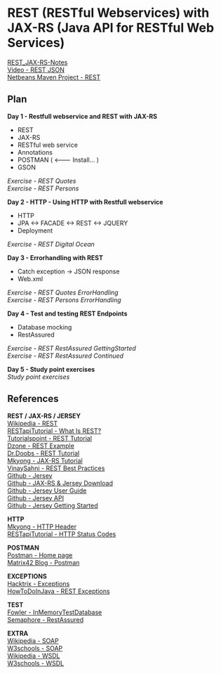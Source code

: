 # REST (RESTful Webservices) with JAX-RS (Java API for RESTful Web Services)

<a href="REST_JAX-RS-Notes.pdf" target="_blank">REST_JAX-RS-Notes</a><br>
<a href="https://www.twitch.tv/videos/172198991" target="_blank">Video - REST JSON</a><br>
<a href="REST" target="_blank">Netbeans Maven Project - REST</a><br>

## Plan

**Day 1 - Restfull webservice and REST with JAX-RS**<br>
- REST
- JAX-RS
- RESTful web service
- Annotations
- POSTMAN ( <--- Install... )
- GSON

*Exercise - REST Quotes*<br>
*Exercise - REST Persons*<br>

**Day 2 - HTTP - Using HTTP with Restfull webservice**<br>
- HTTP
- JPA <-> FACADE <-> REST <-> JQUERY
- Deployment

*Exercise - REST Digital Ocean*<br>

**Day 3 - Errorhandling with REST**<br>
- Catch exception -> JSON response
- Web.xml

*Exercise - REST Quotes ErrorHandling*<br>
*Exercise - REST Persons ErrorHandling*<br>

**Day 4 - Test and testing REST Endpoints**<br>
- Database mocking
- RestAssured

*Exercise - REST RestAssured GettingStarted*<br>
*Exercise - REST RestAssured Continued*<br>

**Day 5 - Study point exercises**<br>
*Study point exercises*

## References 
**REST / JAX-RS / JERSEY**<br>
<a href="https://en.wikipedia.org/wiki/Representational_state_transfer" target="_blank">Wikipedia - REST</a><br>
<a href="http://www.restapitutorial.com/lessons/whatisrest.html" target="_blank">RESTapiTutorial - What Is REST?</a><br>
<a href="https://www.tutorialspoint.com/restful/index.htm" target="_blank">Tutorialspoint - REST Tutorial</a><br>
<a href="https://dzone.com/articles/build-rest-service-netbeans-7" target="_blank">Dzone - REST Example</a><br>
<a href="http://www.drdobbs.com/web-development/restful-web-services-a-tutorial/240169069?pgno=1" target="_blank">Dr.Doobs - REST Tutorial</a><br>
<a href="http://www.mkyong.com/tutorials/jax-rs-tutorials/" target="_blank">Mkyong - JAX-RS Tutorial</a><br>
<a href="http://www.vinaysahni.com/best-practices-for-a-pragmatic-restful-api" target="_blank">VinaySahni - REST Best Practices</a><br>
<a href="https://jersey.github.io/#d0e2822" target="_blank">Github - Jersey</a><br>
<a href="https://jersey.github.io/download.html" target="_blank">Github - JAX-RS & Jersey Download</a><br>
<a href="https://jersey.github.io/documentation/latest/index.html" target="_blank">Github - Jersey User Guide</a><br>
<a href="https://jersey.github.io/apidocs/latest/jersey/index.html" target="_blank">Github - Jersey API</a><br>
<a href="https://jersey.github.io/documentation/latest/getting-started.html" target="_blank">Github - Jersey Getting Started</a><br>

**HTTP**<br>
<a href="http://www.mkyong.com/webservices/jax-rs/get-http-header-in-jax-rs/" target="_blank">Mkyong - HTTP Header</a><br>
<a href="http://www.restapitutorial.com/httpstatuscodes.html" target="_blank">RESTapiTutorial - HTTP Status Codes</a><br>

**POSTMAN**<br>
<a href="https://www.getpostman.com/" target="_blank">Postman - Home page</a><br>
<a href="https://blog.matrix42.com/2016/08/08/api-testing-postman-part-1/" target="_blank">Matrix42 Blog - Postman</a><br>

**EXCEPTIONS**<br>
<a href="http://www.hacktrix.com/checked-and-unchecked-exceptions-in-java" target="_blank">Hacktrix - Exceptions</a><br>
<a href="http://howtodoinjava.com/resteasy/exception-handling-in-jax-rs-resteasy-with-exceptionmapper/" target="_blank">HowToDoInJava - REST Exceptions</a><br>

**TEST**<br>
<a href="https://www.martinfowler.com/bliki/InMemoryTestDatabase.html" target="_blank">Fowler - InMemoryTestDatabase</a><br>
<a href="https://semaphoreci.com/community/tutorials/testing-rest-endpoints-using-rest-assured" target="_blank">Semaphore - RestAssured</a><br>

**EXTRA**<br>
<a href="https://en.wikipedia.org/wiki/SOAP" target="_blank">Wikipedia - SOAP</a><br>
<a href="https://www.w3schools.com/xml/xml_soap.asp" target="_blank">W3schools - SOAP</a><br>
<a href="https://en.wikipedia.org/wiki/Web_Services_Description_Language" target="_blank">Wikipedia - WSDL</a><br>
<a href="https://www.w3schools.com/xml/xml_wsdl.asp" target="_blank">W3schools - WSDL</a><br>